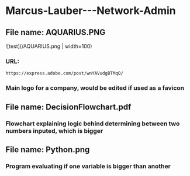 # Marcus-Lauber---Network-Admin

## File name: AQUARIUS.PNG 
![test](/AQUARIUS.png | width=100)
### URL:
`https://express.adobe.com/post/wnYAVudgBTMqQ/`
### Main logo for a company, would be edited if used as a favicon

## File name: DecisionFlowchart.pdf
### Flowchart explaining logic behind determining between two numbers inputed, which is bigger

## File name: Python.png
### Program evaluating if one variable is bigger than another
